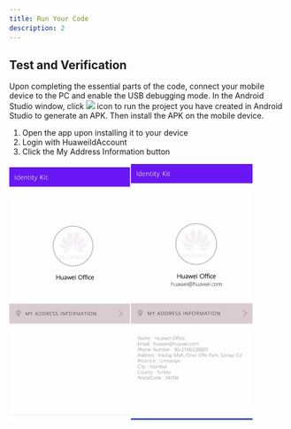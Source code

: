 ```yaml
---
title: Run Your Code
description: 2
---
```


<h2><strong>Test and Verification</strong></h2>
<p>Upon completing the essential parts of the code, connect your mobile device to the PC and enable the USB debugging mode. In the Android Studio window, click   <img style="width: 19.00px" src="https://raw.githubusercontent.com/bekiryavuzkoc/testRepo/gh-pages/assets/run_image.png" onclick="imageclick(src)">    icon to run the project you have created in Android Studio to generate an APK. Then install the APK on the mobile device.</p>

<ol type="1">
	<li>Open the app upon installing it to your device</li>
	<li>Login with HuaweiIdAccount</li>
	<li>Click the My Address Information button</li>
</ol>
 <img style="width: 220.00px" src="https://raw.githubusercontent.com/simgekeser/testRepo/gh-pages/assets/identityresult2.png" onclick="imageclick(src)"><img style="width: 220.00px" src="https://raw.githubusercontent.com/simgekeser/testRepo/gh-pages/assets/identitydemo.png" onclick="imageclick(src)">     

